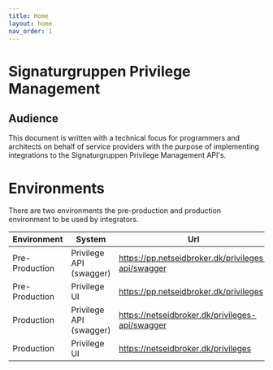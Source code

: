 ```yaml
---
title: Home
layout: home
nav_order: 1
---
```


# Signaturgruppen Privilege Management

## Audience
  
This document is written with a technical focus for programmers and architects on behalf of service providers with the purpose of implementing integrations to the Signaturgruppen Privilege Management API's.

# Environments

There are two environments the pre-production and production environment to be used by integrators.

| Environment | System | Url |
|-------------|--------|-----|
| Pre-Production | Privilege API (swagger) | https://pp.netseidbroker.dk/privileges-api/swagger |
| Pre-Production | Privilege UI | https://pp.netseidbroker.dk/privileges |
| Production | Privilege API (swagger) | https://netseidbroker.dk/privileges-api/swagger |
| Production | Privilege UI | https://netseidbroker.dk/privileges |
